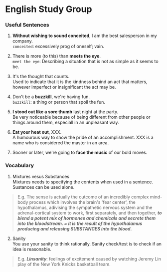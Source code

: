 # English Study Group

### Useful Sentences
1. **Without wishing to sound conceited**, I am the best salesperson in my company.  
`conceited`: excessively prog of oneself; vain.

2. There is more (to this) than **meets the eye**.  
`meet the eye`: Describing a situation that is not as simple as it seems to be.

3. It's the thought that counts.  
Used to indicate that it is the kindness behind an act that matters, however imperfect or insignificant the act may be.

4. Don't be a **buzzkill**, we're having fun.  
`buzzkill`: a thing or person that spoil the fun.

5. **I stood out like a sore thumb** last night at the party.  
Be very noticeable because of being different from other people or things around them, especiall in an unpleasant way.

6. **Eat your heat out**, XXX.  
A humourous way to show the pride of an accomplishment. XXX is a name who is considered the master in an area.

7. Sooner or later, we're going to **face the music** of our bold moves.

### Vocabulary
1. Mixtures vesus Substances  
Mixtures needs to specifying the contents when used in a sentence. Sustances can be used alone.    
> E.g. The sense is actually the outcome of an incredibly complex mind-body process which involves the brain's 'fear center', 
the hypothalamus, adivising the sympathetic nervous system and the adrenal-cortical system to work, first separately, and then together, 
_**to blend a potent mix of hormones and chemicals and secrete them into the bloodstream. =  it is the result of the hypothalamus producing and releasing SUBSTANCES into the blood.**_

2. Sanity  
You use your sanity to think rationally. Sanity check/test is to check if an idea is reasonable.
> E.g. ***Linsanity***: feelings of excitement caused by watching Jeremy Lin play of the New York Knicks basketball team.


